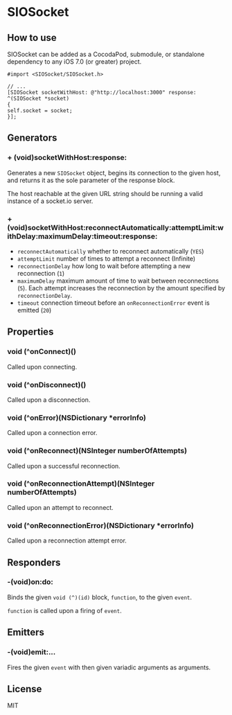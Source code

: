 
# SIOSocket

## How to use

SIOSocket can be added as a CocodaPod, submodule, or standalone dependency to any iOS 7.0 (or greater) project.

```objc
#import <SIOSocket/SIOSocket.h>

// ...
[SIOSocket socketWithHost: @"http://localhost:3000" response: ^(SIOSocket *socket)
{
self.socket = socket;
}];
```

## Generators

### + (void)socketWithHost:response:

Generates a new `SIOSocket` object, begins its connection to the given host, and returns it as the sole parameter of the response block.

The host reachable at the given URL string should be running a valid instance of a socket.io server.

### + (void)socketWithHost:reconnectAutomatically:attemptLimit:withDelay:maximumDelay:timeout:response:

- `reconnectAutomatically` whether to reconnect automatically (`YES`)
- `attemptLimit` number of times to attempt a reconnect (Infinite)
- `reconnectionDelay` how long to wait before attempting a new
reconnection (`1`)
- `maximumDelay` maximum amount of time to wait between
reconnections (`5`). Each attempt increases the reconnection by
the amount specified by `reconnectionDelay`.
- `timeout` connection timeout before an `onReconnectionError` event is emitted (`20`)

## Properties

### void (^onConnect)()

Called upon connecting.

### void (^onDisconnect)()

Called upon a disconnection.

### void (^onError)(NSDictionary *errorInfo)

Called upon a connection error.

### void (^onReconnect)(NSInteger numberOfAttempts)

Called upon a successful reconnection.

### void (^onReconnectionAttempt)(NSInteger numberOfAttempts)

Called upon an attempt to reconnect.

### void (^onReconnectionError)(NSDictionary *errorInfo)

Called upon a reconnection attempt error.

## Responders

### -(void)on:do:

Binds the given `void (^)(id)` block, `function`, to the given `event`.

`function` is called upon a firing of `event`.

## Emitters

### -(void)emit:...

Fires the given `event` with then given variadic arguments as arguments.

## License

MIT
